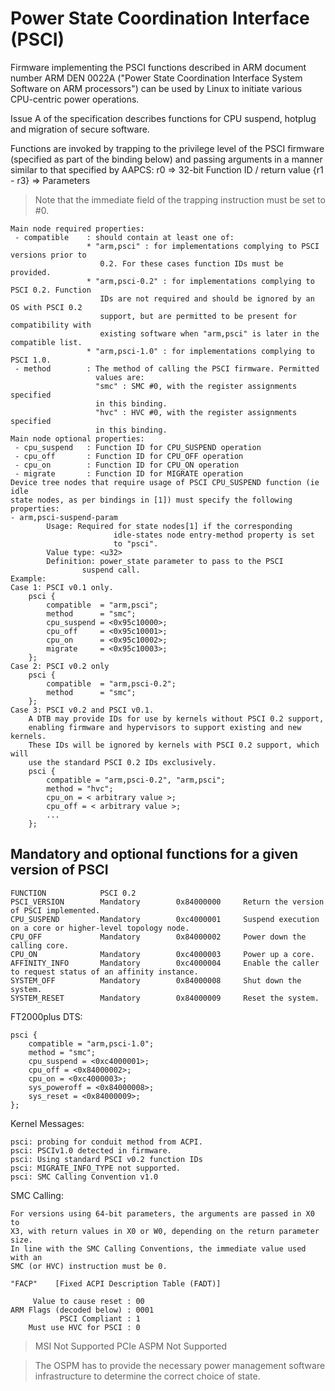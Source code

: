 # Power State Coordination Interface (PSCI)
Firmware implementing the PSCI functions described in ARM document number
ARM DEN 0022A ("Power State Coordination Interface System Software on ARM
processors") can be used by Linux to initiate various CPU-centric power
operations.

Issue A of the specification describes functions for CPU suspend, hotplug
and migration of secure software.

Functions are invoked by trapping to the privilege level of the PSCI
firmware (specified as part of the binding below) and passing arguments
in a manner similar to that specified by AAPCS:
	 r0		=> 32-bit Function ID / return value
	{r1 - r3}	=> Parameters

> Note that the immediate field of the trapping instruction must be set
to #0.

```
Main node required properties:
 - compatible    : should contain at least one of:
				 * "arm,psci" : for implementations complying to PSCI versions prior to
					0.2. For these cases function IDs must be provided.
				 * "arm,psci-0.2" : for implementations complying to PSCI 0.2. Function
					IDs are not required and should be ignored by an OS with PSCI 0.2
					support, but are permitted to be present for compatibility with
					existing software when "arm,psci" is later in the compatible list.
				 * "arm,psci-1.0" : for implementations complying to PSCI 1.0.
 - method        : The method of calling the PSCI firmware. Permitted
                   values are:
                   "smc" : SMC #0, with the register assignments specified
		           in this binding.
                   "hvc" : HVC #0, with the register assignments specified
		           in this binding.
Main node optional properties:
 - cpu_suspend   : Function ID for CPU_SUSPEND operation
 - cpu_off       : Function ID for CPU_OFF operation
 - cpu_on        : Function ID for CPU_ON operation
 - migrate       : Function ID for MIGRATE operation
Device tree nodes that require usage of PSCI CPU_SUSPEND function (ie idle
state nodes, as per bindings in [1]) must specify the following properties:
- arm,psci-suspend-param
		Usage: Required for state nodes[1] if the corresponding
                       idle-states node entry-method property is set
                       to "psci".
		Value type: <u32>
		Definition: power_state parameter to pass to the PSCI
			    suspend call.
Example:
Case 1: PSCI v0.1 only.
	psci {
		compatible	= "arm,psci";
		method		= "smc";
		cpu_suspend	= <0x95c10000>;
		cpu_off		= <0x95c10001>;
		cpu_on		= <0x95c10002>;
		migrate		= <0x95c10003>;
	};
Case 2: PSCI v0.2 only
	psci {
		compatible	= "arm,psci-0.2";
		method		= "smc";
	};
Case 3: PSCI v0.2 and PSCI v0.1.
	A DTB may provide IDs for use by kernels without PSCI 0.2 support,
	enabling firmware and hypervisors to support existing and new kernels.
	These IDs will be ignored by kernels with PSCI 0.2 support, which will
	use the standard PSCI 0.2 IDs exclusively.
	psci {
		compatible = "arm,psci-0.2", "arm,psci";
		method = "hvc";
		cpu_on = < arbitrary value >;
		cpu_off = < arbitrary value >;
		...
	};
```

## Mandatory and optional functions for a given version of PSCI

```
FUNCTION            PSCI 0.2
PSCI_VERSION        Mandatory        0x84000000     Return the version of PSCI implemented.
CPU_SUSPEND         Mandatory        0xc4000001     Suspend execution on a core or higher-level topology node.
CPU_OFF             Mandatory        0x84000002     Power down the calling core. 
CPU_ON              Mandatory        0xc4000003     Power up a core.
AFFINITY_INFO       Mandatory        0xc4000004     Enable the caller to request status of an affinity instance.
SYSTEM_OFF          Mandatory        0x84000008     Shut down the system. 
SYSTEM_RESET        Mandatory        0x84000009     Reset the system. 
```

FT2000plus DTS:
```
psci {
	compatible = "arm,psci-1.0";
	method = "smc";
	cpu_suspend = <0xc4000001>;
	cpu_off = <0x84000002>;
	cpu_on = <0xc4000003>;
	sys_poweroff = <0x84000008>;
	sys_reset = <0x84000009>;
};
```

Kernel Messages:
```
psci: probing for conduit method from ACPI.
psci: PSCIv1.0 detected in firmware.
psci: Using standard PSCI v0.2 function IDs
psci: MIGRATE_INFO_TYPE not supported.
psci: SMC Calling Convention v1.0
```

SMC Calling:
```
For versions using 64-bit parameters, the arguments are passed in X0 to
X3, with return values in X0 or W0, depending on the return parameter size.
In line with the SMC Calling Conventions, the immediate value used with an
SMC (or HVC) instruction must be 0.
```

```
"FACP"    [Fixed ACPI Description Table (FADT)]

     Value to cause reset : 00
ARM Flags (decoded below) : 0001
           PSCI Compliant : 1
    Must use HVC for PSCI : 0
```

> MSI Not Supported
> PCIe ASPM Not Supported


> The OSPM has to
provide the necessary power management software infrastructure to
determine the correct choice of state.